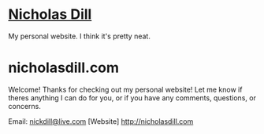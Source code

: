 # [Nicholas Dill][site]

My personal website. I think it's pretty neat.

[site]: http://nicholasdill.com

nicholasdill.com
==================
Welcome! Thanks for checking out my personal website!
Let me know if theres anything I can do for you, or if you have any comments, questions, or concerns.

Email: nickdill@live.com
[Website] http://nicholasdill.com
